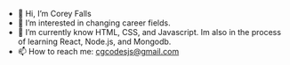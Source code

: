- 👋 Hi, I’m Corey Falls
- 👀 I’m interested in changing career fields.
- 🌱 I’m currently know HTML, CSS, and Javascript. Im also in the process of learning React, Node.js, and Mongodb.
- 📫 How to reach me: cgcodesjs@gmail.com

<!---
Corey-G11/Corey-G11 is a ✨ special ✨ repository because its `README.md` (this file) appears on your GitHub profile.
You can click the Preview link to take a look at your changes.
--->
